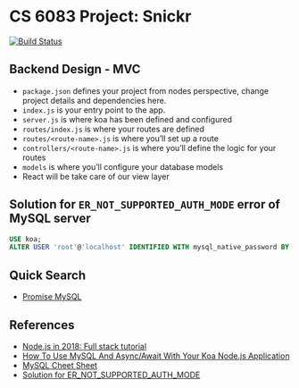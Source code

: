 # CS 6083 Project: Snickr

[![Build Status](https://travis-ci.com/alex-myzhao/snickr.svg?branch=master)](https://travis-ci.com/alex-myzhao/snickr)

## Backend Design - MVC
- `package.json` defines your project from nodes perspective, change project details and dependencies here.
- `index.js` is your entry point to the app.
- `server.js` is where koa has been defined and configured
- `routes/index.js` is where your routes are defined
- `routes/<route-name>.js` is where you’ll set up a route
- `controllers/<route-name>.js` is where you’ll define the logic for your routes
- `models` is where you’ll configure your database models
- React will be take care of our view layer

## Solution for `ER_NOT_SUPPORTED_AUTH_MODE` error of MySQL server
```SQL
USE koa;
ALTER USER 'root'@'localhost' IDENTIFIED WITH mysql_native_password BY 'password';
```

## Quick Search
- [Promise MySQL](https://www.npmjs.com/package/promise-mysql)

## References
- [Node.js in 2018: Full stack tutorial](https://medium.com/jtribe/node-js-in-2018-full-stack-tutorial-with-koa-react-redux-sagas-and-mongodb-14a7efaee4d4)
- [How To Use MySQL And Async/Await With Your Koa Node.js Application](https://blog.innermonkdesign.com/how-to-use-mysql-and-asyncawait-with-your-koa-node-js-application/)
- [MySQL Cheet Sheet](https://devhints.io/mysql)
- [Solution for ER_NOT_SUPPORTED_AUTH_MODE](https://stackoverflow.com/questions/44946270/er-not-supported-auth-mode-mysql-server)
